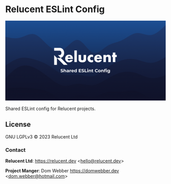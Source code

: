 # Relucent ESLint Config

![Relucent Shared ESLint Config Cover Image](cover.png)

Shared ESLint config for Relucent projects.

## License

GNU LGPLv3 &copy; 2023 Relucent Ltd

### Contact

**Relucent Ltd**: <https://relucent.dev> <<hello@relucent.dev>>

**Project Manger**: Dom Webber <https://domwebber.dev> <<dom.webber@hotmail.com>>
